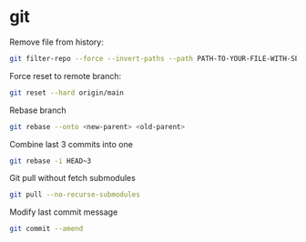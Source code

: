 git
===

Remove file from history:

```sh
git filter-repo --force --invert-paths --path PATH-TO-YOUR-FILE-WITH-SENSITIVE-DATA
```

Force reset to remote branch:

```sh
git reset --hard origin/main
```

Rebase branch

```sh
git rebase --onto <new-parent> <old-parent>
```

Combine last 3 commits into one

```sh
git rebase -i HEAD~3
```

Git pull without fetch submodules

```sh
git pull --no-recurse-submodules
```

Modify last commit message

```sh
git commit --amend
```
